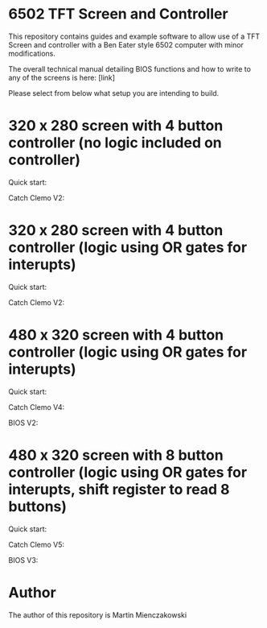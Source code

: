 # 6502 TFT Screen and Controller

This repository contains guides and example software to allow use of a TFT Screen and controller with a Ben Eater style 6502 computer with minor modifications.

The overall technical manual detailing BIOS functions and how to write to any of the screens is here: [link]

Please select from below what setup you are intending to build.

# 320 x 280 screen with 4 button controller (no logic included on controller)

Quick start:

Catch Clemo V2:

# 320 x 280 screen with 4 button controller (logic using OR gates for interupts)

Quick start:

Catch Clemo V2:

# 480 x 320 screen with 4 button controller (logic using OR gates for interupts)

Quick start:

Catch Clemo V4:

BIOS V2:

# 480 x 320 screen with 8 button controller (logic using OR gates for interupts, shift register to read 8 buttons)

Quick start:

Catch Clemo V5:

BIOS V3:

# Author

The author of this repository is Martin Mienczakowski
